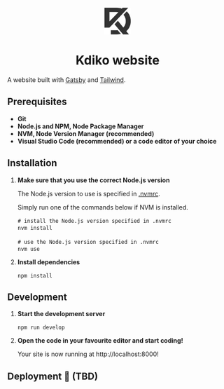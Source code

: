 <p align="center">
  <a href="https://www.kdiko.se/">
    <img alt="Kdiko" src="src/images/kdiko-logo.png" width="60" />
  </a>
</p>
<h1 align="center">
  Kdiko website
</h1>

A website built with [Gatsby](https://www.gatsbyjs.com/) and [Tailwind](https://tailwindui.com/).

## Prerequisites

*  **Git**
*  **Node.js and NPM, Node Package Manager**
*  **NVM, Node Version Manager (recommended)**
*  **Visual Studio Code (recommended) or a code editor of your choice**

## Installation

1.  **Make sure that you use the correct Node.js version**
    
    The Node.js version to use is specified in [.nvmrc](.nvmrc).
    
    Simply run one of the commands below if NVM is installed.

    ```shell
    # install the Node.js version specified in .nvmrc
    nvm install

    # use the Node.js version specified in .nvmrc
    nvm use 
    ```

2.  **Install dependencies**

    ```shell
    npm install
    ```

## Development

1.  **Start the development server**

    ```shell
    npm run develop
    ```

2.  **Open the code in your favourite editor and start coding!**

    Your site is now running at http://localhost:8000!

## Deployment 🚀 (TBD)
